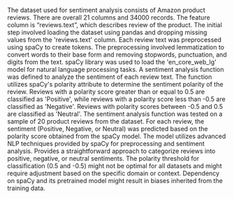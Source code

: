 The dataset used for sentiment analysis consists of Amazon product reviews. There are overall 21 columns and 34000 records. The feature column is “reviews.text”, which describes review of the product. The initial step involved loading the dataset using pandas and dropping missing values from the 'reviews.text' column. Each review text was preprocessed using spaCy to create tokens. The preprocessing involved lemmatization to convert words to their base form and removing stopwords, punctuation, and digits from the text. spaCy library was used to load the 'en_core_web_lg' model for natural language processing tasks. A sentiment analysis function was defined to analyze the sentiment of each review text. The function utilizes spaCy's polarity attribute to determine the sentiment polarity of the review.
Reviews with a polarity score greater than or equal to 0.5 are classified as 'Positive', while reviews with a polarity score less than -0.5 are classified as 'Negative'. Reviews with polarity scores between -0.5 and 0.5 are classified as 'Neutral'. The sentiment analysis function was tested on a sample of 20 product reviews from the dataset. For each review, the sentiment (Positive, Negative, or Neutral) was predicted based on the polarity score obtained from the spaCy model. The model utilizes advanced NLP techniques provided by spaCy for preprocessing and sentiment analysis. Provides a straightforward approach to categorize reviews into positive, negative, or neutral sentiments.
The polarity threshold for classification (0.5 and -0.5) might not be optimal for all datasets and might require adjustment based on the specific domain or context. Dependency on spaCy and its pretrained model might result in biases inherited from the training data.
